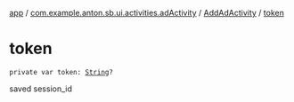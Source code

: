 [app](../../index.md) / [com.example.anton.sb.ui.activities.adActivity](../index.md) / [AddAdActivity](index.md) / [token](./token.md)

# token

`private var token: `[`String`](https://kotlinlang.org/api/latest/jvm/stdlib/kotlin/-string/index.html)`?`

saved session_id

